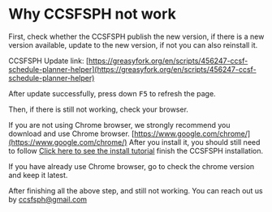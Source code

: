 # Why CCSFSPH not work

First, check whether the CCSFSPH publish the new version, if there is a new version available, update to the new version, if not you can also reinstall it.

CCSFSPH Update link: [https://greasyfork.org/en/scripts/456247-ccsf-schedule-planner-helper](https://greasyfork.org/en/scripts/456247-ccsf-schedule-planner-helper)

After update successfully, press down <kbd>F5</kbd> to refresh the page.

Then, if there is still not working, check your browser.

If you are not using Chrome browser, we strongly recommend you download and use Chrome browser. [https://www.google.com/chrome/](https://www.google.com/chrome/) After you install it, you should still need to follow [Click here to see the install tutorial](../README.md) finish the CCSFSPH installation.

If you have already use Chrome browser, go to check the chrome version and keep it latest.

After finishing all the above step, and still not working. You can reach out us by [ccsfsph@gmail.com](mailto:ccsfsph@gmail.com)

